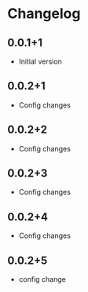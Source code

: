 # Changelog

## 0.0.1+1
- Initial version

## 0.0.2+1
- Config changes

## 0.0.2+2
- Config changes

## 0.0.2+3
- Config changes

## 0.0.2+4
- Config changes

## 0.0.2+5
- config change
